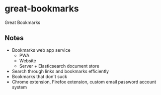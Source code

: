 # great-bookmarks
Great Bookmarks

## Notes
- Bookmarks web app service
  - PWA
  - Website
  - Server + Elasticsearch document store
- Search through links and bookmarks efficiently
- Bookmarks that don't suck
- Chrome extension, Firefox extension, custom email password account system
